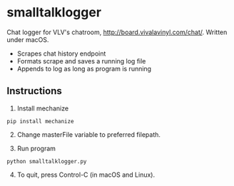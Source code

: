 # smalltalklogger
Chat logger for VLV's chatroom, http://board.vivalavinyl.com/chat/. Written under macOS.
- Scrapes chat history endpoint
- Formats scrape and saves a running log file
- Appends to log as long as program is running

## Instructions

1. Install mechanize

`pip install mechanize`

2. Change masterFile variable to preferred filepath.

3. Run program

`python smalltalklogger.py`

4. To quit, press Control-C (in macOS and Linux).

